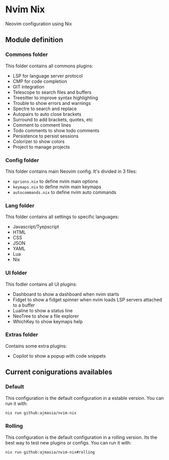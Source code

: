 # Nvim Nix

Neovim configuration using Nix

## Module definition

### Commons folder

This folder contains all commons plugins:

- LSP for language server protocol
- CMP for code completion
- GIT integration
- Telescope to search files and buffers
- Treesitter to improve syntax highlighting
- Trouble to show errors and warnings
- Spectre to search and replace
- Autopairs to auto close brackets
- Surround to add brackets, quotes, etc
- Comment to comment lines
- Todo comments to show todo comments
- Persistence to persist sessions
- Colorizer to show colors
- Project to manage projects

### Config folder

This folder contains main Neovim config. It's divided in 3 files:

- `oprions.nix` to define nvim main options
- `keymaps.nix` to define nvim main keymaps
- `autocommands.nix` to define nvim auto commands

### Lang folder

This folder contains all settings to specific languages:

- Javascript/Tyepscript
- HTML
- CSS
- JSON
- YAML
- Lua 
- Nix

### UI folder

This fodler contains all UI plugins:

- Dashboard to show a dashboard when nvim starts
- Fidget to show a fidget spinner when nvim loads LSP servers attached to a buffer
- Lualine to show a status line
- NeoTree to show a file explorer
- WhichKey to show keymaps help

### Extras folder

Contains some extra plugins:

- Copilot to show a popup with code snippets

## Current conigurations availables

### Default

This configuration is the default configuration in a estable version. You can run it with:

```bash
nix run github:ajmasia/nvim-nix
```

### Rolling

This configuration is the default configuration in a rolling version. Its the best way to test new plugins or configs. You can run it with:

```bash
nix run github:ajmasia/nvim-nix#rolling
```
